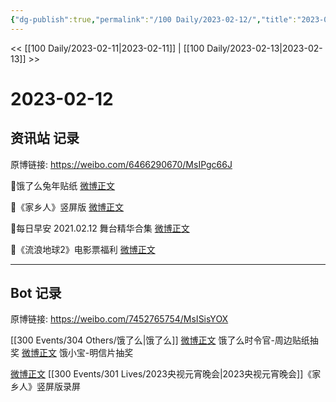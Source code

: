 ```yaml
---
{"dg-publish":true,"permalink":"/100 Daily/2023-02-12/","title":"2023-02-12","created":"2023-02-14T11:28:08.000+08:00","updated":"2023-02-26T00:50:20.000+08:00"}
---
```



<< [[100 Daily/2023-02-11\|2023-02-11]] | [[100 Daily/2023-02-13\|2023-02-13]] >>

# 2023-02-12

## 资讯站 记录

原博链接: https://weibo.com/6466290670/MsIPgc66J

🌟饿了么兔年贴纸 [微博正文](https://m.weibo.cn/6466290670/4868274976457204)

🌟《家乡人》竖屏版 [微博正文](https://m.weibo.cn/6466290670/4868448146169194)

🌟每日早安
2021.02.12 舞台精华合集 [微博正文](https://m.weibo.cn/6466290670/4868252062452479)

🌟《流浪地球2》电影票福利 [微博正文](https://m.weibo.cn/6466290670/4868407880846622)

---
## Bot 记录

原博链接: https://weibo.com/7452765754/MsISisYOX

[[300 Events/304 Others/饿了么\|饿了么]] 
[微博正文](https://weibo.com/detail/4868268118246415) 饿了么时令官-周边贴纸抽奖
[微博正文](https://weibo.com/detail/4857047407397092) 饿小宝-明信片抽奖

[微博正文](https://weibo.com/detail/4868448146169194) [[300 Events/301 Lives/2023央视元宵晚会\|2023央视元宵晚会]]《家乡人》竖屏版录屏 ​​​
